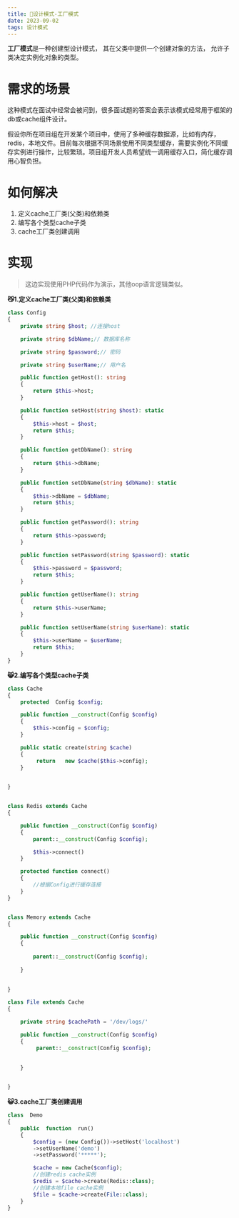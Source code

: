 ```yaml
---
title: 💫设计模式-工厂模式
date: 2023-09-02
tags: 设计模式
---
```


**工厂模式**是一种创建型设计模式， 其在父类中提供一个创建对象的方法， 允许子类决定实例化对象的类型。

# 需求的场景
这种模式在面试中经常会被问到，很多面试题的答案会表示该模式经常用于框架的db或cache组件设计。

假设你所在项目组在开发某个项目中，使用了多种缓存数据源，比如有内存，redis，本地文件。目前每次根据不同场景使用不同类型缓存，需要实例化不同缓存实例进行操作，比较繁琐。项目组开发人员希望统一调用缓存入口，简化缓存调用心智负担。


# 如何解决
1. 定义cache工厂类(父类)和依赖类
2. 编写各个类型cache子类
3. cache工厂类创建调用

# 实现
> 这边实现使用PHP代码作为演示，其他oop语言逻辑类似。


**😼1.定义cache工厂类(父类)和依赖类**

```php
class Config
{
    private string $host; //连接host

    private string $dbName;// 数据库名称

    private string $password;// 密码

    private string $userName;// 用户名

    public function getHost(): string
    {
        return $this->host;
    }

    public function setHost(string $host): static
    {
        $this->host = $host;
        return $this; 
    }

    public function getDbName(): string
    {
        return $this->dbName;
    }

    public function setDbName(string $dbName): static
    {
        $this->dbName = $dbName;
        return $this;
    }

    public function getPassword(): string
    {
        return $this->password;
    }

    public function setPassword(string $password): static
    {
        $this->password = $password;
        return $this;
    }

    public function getUserName(): string
    {
        return $this->userName;
    }

    public function setUserName(string $userName): static
    {
        $this->userName = $userName;
        return $this;
    }
}

```

**😸2.编写各个类型cache子类**

```php
class Cache
{
    protected  Config $config;

    public function __construct(Config $config)
    {
        $this->config = $config;
    }

    public static create(string $cache) 
    {
         return   new $cache($this->config);
    }

    
}


class Redis extends Cache
{

    public function __construct(Config $config)
    {
        parent::__construct(Config $config);

        $this->connect()
    }

    protected function connect()
    {
        //根据Config进行缓存连接
    }
}


class Memory extends Cache
{

    public function __construct(Config $config)
    {
        
        parent::__construct(Config $config);
        
    }

   
}

class File extends Cache
{

    private string $cachePath = '/dev/logs/'

    public function __construct(Config $config)
    {
         parent::__construct(Config $config);

        
    }

   
}

```

**😺3.cache工厂类创建调用**

```php
class  Demo
{
    public  function  run()
    {
        $config = (new Config())->setHost('localhost')
        ->setUserName('demo')
        ->setPassword('*****');

        $cache = new Cache($config);
        //创建redis cache实例
        $redis = $cache->create(Redis::class);
        //创建本地file cache实例
        $file = $cache->create(File::class);
    }
}

```
